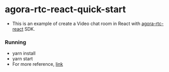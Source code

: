# agora-rtc-react-quick-start

- This is an example of create a Video chat room in React with [agora-rtc-react](https://github.com/AgoraIO-Extensions/agora-rtc-react) SDK.

### Running

- yarn install
- yarn start
- For more reference, [link](https://agoraio-extensions.github.io/agora-rtc-react)
